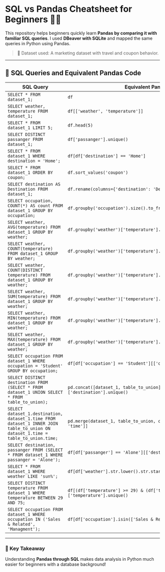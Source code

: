 # SQL vs Pandas Cheatsheet for Beginners 🐼🧠

This repository helps beginners quickly learn **Pandas by comparing it with familiar SQL queries**. I used **DBeaver with SQLite** and mapped the same queries in Python using Pandas.

> 📌 Dataset used: A marketing dataset with travel and coupon behavior.

---

## 🔄 SQL Queries and Equivalent Pandas Code

| SQL Query | Equivalent Pandas |
|-----------|-------------------|
| `SELECT * FROM dataset_1;` | `df` |
| `SELECT weather, temperature FROM dataset_1;` | `df[['weather', 'temperature']]` |
| `SELECT * FROM dataset_1 LIMIT 5;` | `df.head(5)` |
| `SELECT DISTINCT passanger FROM dataset_1;` | `df['passanger'].unique()` |
| `SELECT * FROM dataset_1 WHERE destination = 'Home';` | `df[df['destination'] == 'Home']` |
| `SELECT * FROM dataset_1 ORDER BY coupon;` | `df.sort_values('coupon')` |
| `SELECT destination AS Destination FROM dataset_1;` | `df.rename(columns={'destination': 'Destination'})` |
| `SELECT occupation, COUNT(*) AS count FROM dataset_1 GROUP BY occupation;` | `df.groupby('occupation').size().to_frame('count').reset_index()` |
| `SELECT weather, AVG(temperature) FROM dataset_1 GROUP BY weather;` | `df.groupby('weather')['temperature'].mean()` |
| `SELECT weather, COUNT(temperature) FROM dataset_1 GROUP BY weather;` | `df.groupby('weather')['temperature'].size()` |
| `SELECT weather, COUNT(DISTINCT temperature) FROM dataset_1 GROUP BY weather;` | `df.groupby('weather')['temperature'].nunique()` |
| `SELECT weather, SUM(temperature) FROM dataset_1 GROUP BY weather;` | `df.groupby('weather')['temperature'].sum()` |
| `SELECT weather, MIN(temperature) FROM dataset_1 GROUP BY weather;` | `df.groupby('weather')['temperature'].min()` |
| `SELECT weather, MAX(temperature) FROM dataset_1 GROUP BY weather;` | `df.groupby('weather')['temperature'].max()` |
| `SELECT occupation FROM dataset_1 WHERE occupation = 'Student' GROUP BY occupation;` | `df[df['occupation'] == 'Student'][['occupation']]` |
| `SELECT DISTINCT destination FROM (SELECT * FROM dataset_1 UNION SELECT * FROM table_to_union);` | `pd.concat([dataset_1, table_to_union]).drop_duplicates()['destination'].unique()` |
| `SELECT dataset_1.destination, dataset_1.time FROM dataset_1 INNER JOIN table_to_union ON dataset_1.time = table_to_union.time;` | `pd.merge(dataset_1, table_to_union, on='time')[['destination', 'time']]` |
| `SELECT destination, passanger FROM (SELECT * FROM dataset_1 WHERE passanger = 'Alone');` | `df[df['passanger'] == 'Alone'][['destination', 'passanger']]` |
| `SELECT * FROM dataset_1 WHERE weather LIKE 'sun%';` | `df[df['weather'].str.lower().str.startswith('sun')]` |
| `SELECT DISTINCT temperature FROM dataset_1 WHERE temperature BETWEEN 29 AND 75;` | `df[(df['temperature'] >= 29) & (df['temperature'] <= 75)]['temperature'].unique()` |
| `SELECT occupation FROM dataset_1 WHERE occupation IN ('Sales & Related', 'Managment');` | `df[df['occupation'].isin(['Sales & Related', 'Managment'])]` |

---

### 🧠 Key Takeaway

Understanding **Pandas through SQL** makes data analysis in Python much easier for beginners with a database background!
